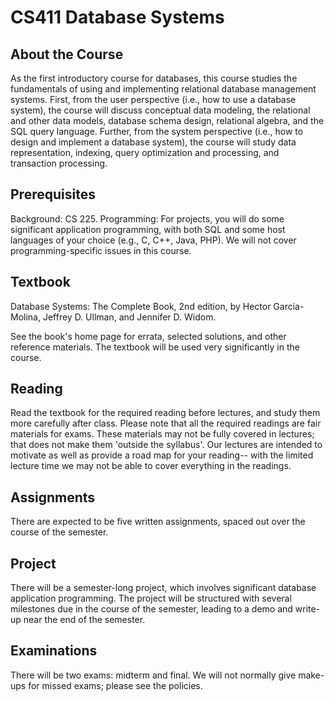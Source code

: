 # CS411 Database Systems
## About the Course
As the first introductory course for databases, this course studies the fundamentals of using and implementing relational database management systems. First, from the user perspective (i.e., how to use a database system), the course will discuss conceptual data modeling, the relational and other data models, database schema design, relational algebra, and the SQL query language. Further, from the system perspective (i.e., how to design and implement a database system), the course will study data representation, indexing, query optimization and processing, and transaction processing.

## Prerequisites
Background: CS 225.
Programming: For projects, you will do some significant application programming, with both SQL and some host languages of your choice (e.g., C, C++, Java, PHP). We will not cover programming-specific issues in this course.

## Textbook
Database Systems: The Complete Book, 2nd edition, by Hector Garcia-Molina, Jeffrey D. Ullman, and Jennifer D. Widom. 

See the book's home page for errata, selected solutions, and other reference materials. The textbook will be used very significantly in the course.

## Reading
Read the textbook for the required reading before lectures, and study them more carefully after class. Please note that all the required readings are fair materials for exams. These materials may not be fully covered in lectures; that does not make them 'outside the syllabus'. Our lectures are intended to motivate as well as provide a road map for your reading-- with the limited lecture time we may not be able to cover everything in the readings.

## Assignments
There are expected to be five written assignments, spaced out over the course of the semester.

## Project
There will be a semester-long project, which involves significant database application programming. The project will be structured with several milestones due in the course of the semester, leading to a demo and write-up near the end of the semester.

## Examinations
There will be two exams: midterm and final. We will not normally give make-ups for missed exams; please see the policies.
